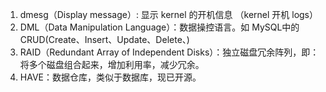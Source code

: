 1. dmesg（Display message）: 显示 kernel 的开机信息 （kernel 开机 logs）
2. DML（Data Manipulation Language）：数据操控语言。如 MySQL中的 CRUD(Create、Insert、Update、Delete、)
3. RAID（Redundant Array of Independent Disks）：独立磁盘冗余阵列，即：将多个磁盘组合起来，增加利用率，减少冗余。
4. HAVE：数据仓库，类似于数据库，现已开源。
